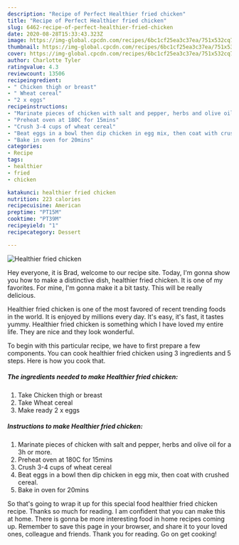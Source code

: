 ```yaml
---
description: "Recipe of Perfect Healthier fried chicken"
title: "Recipe of Perfect Healthier fried chicken"
slug: 6462-recipe-of-perfect-healthier-fried-chicken
date: 2020-08-28T15:33:43.323Z
image: https://img-global.cpcdn.com/recipes/6bc1cf25ea3c37ea/751x532cq70/healthier-fried-chicken-recipe-main-photo.jpg
thumbnail: https://img-global.cpcdn.com/recipes/6bc1cf25ea3c37ea/751x532cq70/healthier-fried-chicken-recipe-main-photo.jpg
cover: https://img-global.cpcdn.com/recipes/6bc1cf25ea3c37ea/751x532cq70/healthier-fried-chicken-recipe-main-photo.jpg
author: Charlotte Tyler
ratingvalue: 4.3
reviewcount: 13506
recipeingredient:
- " Chicken thigh or breast"
- " Wheat cereal"
- "2 x eggs"
recipeinstructions:
- "Marinate pieces of chicken with salt and pepper, herbs and olive oil for a 3h or more."
- "Preheat oven at 180C for 15mins"
- "Crush 3-4 cups of wheat cereal"
- "Beat eggs in a bowl then dip chicken in egg mix, then coat with crushed cereal."
- "Bake in oven for 20mins"
categories:
- Recipe
tags:
- healthier
- fried
- chicken

katakunci: healthier fried chicken 
nutrition: 223 calories
recipecuisine: American
preptime: "PT15M"
cooktime: "PT39M"
recipeyield: "1"
recipecategory: Dessert

---
```



![Healthier fried chicken](https://img-global.cpcdn.com/recipes/6bc1cf25ea3c37ea/751x532cq70/healthier-fried-chicken-recipe-main-photo.jpg)

Hey everyone, it is Brad, welcome to our recipe site. Today, I'm gonna show you how to make a distinctive dish, healthier fried chicken. It is one of my favorites. For mine, I'm gonna make it a bit tasty. This will be really delicious.



Healthier fried chicken is one of the most favored of recent trending foods in the world. It is enjoyed by millions every day. It's easy, it's fast, it tastes yummy. Healthier fried chicken is something which I have loved my entire life. They are nice and they look wonderful.


To begin with this particular recipe, we have to first prepare a few components. You can cook healthier fried chicken using 3 ingredients and 5 steps. Here is how you cook that.

<!--inarticleads1-->

##### The ingredients needed to make Healthier fried chicken:

1. Take  Chicken thigh or breast
1. Take  Wheat cereal
1. Make ready 2 x eggs




<!--inarticleads2-->

##### Instructions to make Healthier fried chicken:

1. Marinate pieces of chicken with salt and pepper, herbs and olive oil for a 3h or more.
1. Preheat oven at 180C for 15mins
1. Crush 3-4 cups of wheat cereal
1. Beat eggs in a bowl then dip chicken in egg mix, then coat with crushed cereal.
1. Bake in oven for 20mins




So that's going to wrap it up for this special food healthier fried chicken recipe. Thanks so much for reading. I am confident that you can make this at home. There is gonna be more interesting food in home recipes coming up. Remember to save this page in your browser, and share it to your loved ones, colleague and friends. Thank you for reading. Go on get cooking!
